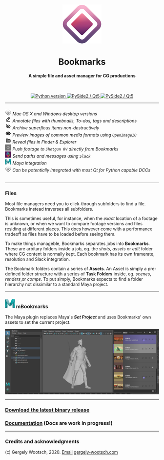 <center>
  <img src="./bookmarks/rsc/icon.png" alt="Bookmarks" height=128/>
  <h1>Bookmarks</h1>
  <h4>A simple file and asset manager for CG productions</h4><br>

  <p align="center">
    <a href="http://gergely-wootsch.com">
        <img src="https://img.shields.io/badge/Python-2.7-lightgrey.svg" alt="Python version">
    </a>
    <a href="http://gergely-wootsch.com">
        <img src="https://img.shields.io/badge/Qt-5.6%2B-lightgrey.svg" alt="PySide2 / Qt5">
    </a>
    <a href="http://gergely-wootsch.com">
        <img src="https://img.shields.io/badge/platform-windows%20%7C%20osx-lightgray.svg" alt="PySide2 / Qt5">
    </a>
  </p>
</center>

* * *

<!-- straighforward uncomplicated clear smooth manageble -->

<h6>

<img src="./bookmarks/rsc/icon_bw.png" height=20> Mac OS X and Windows desktop versions<br>
<img src="./bookmarks/rsc/todo.png" height=20> Annotate files with thumbnails, To-dos, tags and descriptions<br>
<img src="./bookmarks/rsc/archived.png" height=20> Archive superflous items non-destructively<br>
<img src="./bookmarks/rsc/active.png" height=20> Preview images of common media formats using `OpenImageIO`<br>
<img src="./bookmarks/rsc/folder.png" height=20> Reveal files in Finder & Explorer<br>
<img src="./bookmarks/rsc/rv.png" height=20> Push footage to `Shotgun RV` directly from Bookmarks<br>
<img src="./bookmarks/rsc/slack_color.png" height=20> Send paths and messages using `Slack`<br>
<img src="./bookmarks/rsc/maya.png" height=20> Maya integration<br>
<img src="./bookmarks/rsc/icon_bw.png" height=20> Can be potentially integrated with most _Qt for Python_ capable DCCs

</h6>

* * *

<h3>Files</h3>

Most file managers need you to click-through subfolders to find a file. Bookmarks instead traverses all subfolders.

This is sometimes useful, for instance, when the _exact_ location of a footage is unknown, or when we want to compare footage versions and files residing at different places. This does however come
with a performance tradeoff as files have to be loaded before seeing them.

To make things manageble, Bookmarks separates jobs into **Bookmarks**. These are arbitary folders inside a job, eg. the _shots_, _assets_ or _edit_ folder where CG content is normally kept. Each bookmark has its own framerate, resolution and Slack integration.

The Bookmark folders contain a series of **Assets**. An Asset is simply a pre-defined folder structure with a series of **Task Folders** inside, eg. _scenes_, _renders_,or _comps_. To put simply, Bookmarks expects to find a folder hierarchy not dissimilar to a standard Maya project.

* * *

### <img src="./bookmarks/rsc/maya.png" height=32> mBookmarks

The Maya plugin replaces Maya's **_Set Project_** and uses Bookmarks' own assets
to set the current project.

<p align="center">
 <img src="./bookmarks/rsc/maya_preview.png" alt="Maya"/>
</p>

* * *

### [Download the latest binary release](https://github.com/wgergely/Bookmarks/releases)

### [Documentation](https://wgergely.github.io/Bookmarks) (Docs are work in progress!)

* * *

<!-- <p align="center">
 <img src="./bookmarks/rsc/draganddrop.gif" alt="Maya"/>
</p> -->

### Credits and acknowledgments

(c) Gergely Wootsch, 2020.
[Email](hello@gergely-wootsch.com)
[gergely-wootsch.com](http://gergely-wootsch.com)
